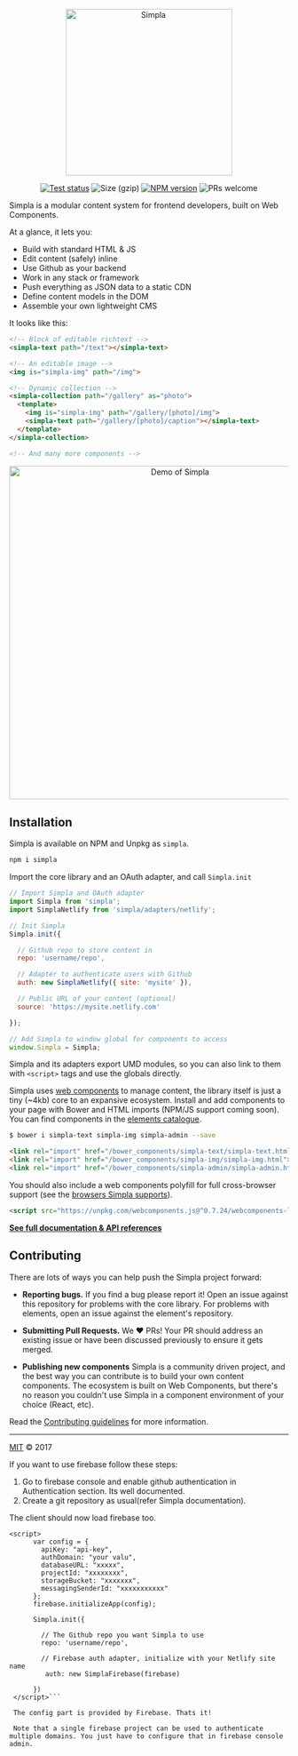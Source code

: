 <p align="center">
  <a href="https://www.simplajs.org">
    <img src="https://www.simplajs.org/assets/public/logo.png" alt="Simpla" width="300">
  </a>
</p>

<p align="center">
  <a href="https://travis-ci.org/simplajs/simpla"><img src="https://travis-ci.org/simplajs/simpla.svg?branch=master" alt="Test status"></a>
  <img src="http://img.badgesize.io/https://unpkg.com/simpla?compression=gzip&label=size%20(gzip)" alt="Size (gzip)">
  <a href="https://www.npmjs.com/package/simpla"><img src="https://img.shields.io/npm/v/simpla.svg" alt="NPM version"></a>
  <img src="https://img.shields.io/badge/PRs-welcome-brightgreen.svg" alt="PRs welcome">
</p>

Simpla is a modular content system for frontend developers, built on Web Components.

At a glance, it lets you:

- Build with standard HTML & JS
- Edit content (safely) inline
- Use Github as your backend
- Work in any stack or framework
- Push everything as JSON data to a static CDN
- Define content models in the DOM
- Assemble your own lightweight CMS

It looks like this:

```html
<!-- Block of editable richtext -->
<simpla-text path="/text"></simpla-text>

<!-- An editable image -->
<img is="simpla-img" path="/img">

<!-- Dynamic collection -->
<simpla-collection path="/gallery" as="photo">
  <template>
    <img is="simpla-img" path="/gallery/[photo]/img">
    <simpla-text path="/gallery/[photo]/caption"></simpla-text>
  </template>
</simpla-collection>

<!-- And many more components -->
```

<p align="center">
  <img src="https://www.simplajs.org/assets/public/demo.gif" width="600" alt="Demo of Simpla">
</p>

## Installation

Simpla is available on NPM and Unpkg as `simpla`.

```sh
npm i simpla
```

Import the core library and an OAuth adapter, and call `Simpla.init`

```js
// Import Simpla and OAuth adapter
import Simpla from 'simpla';
import SimplaNetlify from 'simpla/adapters/netlify';

// Init Simpla
Simpla.init({

  // Github repo to store content in
  repo: 'username/repo',

  // Adapter to authenticate users with Github
  auth: new SimplaNetlify({ site: 'mysite' }),

  // Public URL of your content (optional)
  source: 'https://mysite.netlify.com'

});

// Add Simpla to window global for components to access
window.Simpla = Simpla;
```

Simpla and its adapters export UMD modules, so you can also link to them with `<script>` tags and use the globals directly.

Simpla uses [web components](https://www.webcomponents.org) to manage content, the library itself is just a tiny (~4kb) core to an expansive ecosystem. Install and add components to your page with Bower and HTML imports (NPM/JS support coming soon). You can find components in the [elements catalogue](https://www.webcomponents.org/collection/simplajs/simpla-elements).

```sh
$ bower i simpla-text simpla-img simpla-admin --save
```

```html
<link rel="import" href="/bower_components/simpla-text/simpla-text.html">
<link rel="import" href="/bower_components/simpla-img/simpla-img.html">
<link rel="import" href="/bower_components/simpla-admin/simpla-admin.html" async>
```

You should also include a web components polyfill for full cross-browser support (see the [browsers Simpla supports](https://docs.simplajs.org/guides/browser-support.html)).

```html
<script src="https://unpkg.com/webcomponents.js@^0.7.24/webcomponents-lite.min.js" async></script>
```

**[See full documentation & API references](https://docs.simplajs.org)**

## Contributing

There are lots of ways you can help push the Simpla project forward:

- **Reporting bugs.** If you find a bug please report it! Open an issue against this repository for problems with the core library. For problems with elements, open an issue against the element's repository.

- **Submitting Pull Requests.** We ❤️ PRs! Your PR should address an existing issue or have been discussed previously to ensure it gets merged.

- **Publishing new components** Simpla is a community driven project, and the best way you can contribute is to build your own content components. The ecosystem is built on Web Components, but there's no reason you couldn't use Simpla in a component environment of your choice (React, etc).

Read the [Contributing guidelines](/CONTRIBUTING.md) for more information.

***

[MIT](/LICENSE) © 2017

If you want to use firebase follow these steps:

1. Go to firebase console and enable github authentication in Authentication section. Its well documented.
2. Create a git repository as usual(refer Simpla documentation).

The client should now load firebase too. 

```<script src="https://www.gstatic.com/firebasejs/4.8.1/firebase.js"></script>
<script>
      var config = {
        apiKey: "api-key",
        authDomain: "your valu",
        databaseURL: "xxxxx",
        projectId: "xxxxxxxx",
        storageBucket: "xxxxxxx",
        messagingSenderId: "xxxxxxxxxxx"
      };
      firebase.initializeApp(config);

      Simpla.init({

        // The Github repo you want Simpla to use
        repo: 'username/repo',

        // Firebase auth adapter, initialize with your Netlify site name
         auth: new SimplaFirebase(firebase)

      })
 </script>```
 
 The config part is provided by Firebase. Thats it!
 
 Note that a single firebase project can be used to authenticate multiple domains. You just have to configure that in firebase console admin.
